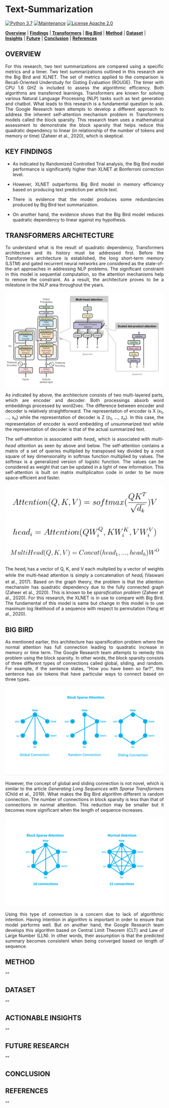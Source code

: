 # Text-Summarization

[![Python 3.7](https://img.shields.io/badge/python-3.7-blue.svg)](https://www.python.org/downloads/release/python-380/)
[![Maintenance](https://img.shields.io/badge/Maintained%3F-yes-green.svg)](https://github.com/jonahwinninghoff/Springboard/graphs/commit-activity)
[![License Apache 2.0](https://img.shields.io/badge/License-Apache%202.0-blue.svg)](https://opensource.org/licenses/Apache-2.0)

**[Overview](#overview)** | **[Findings](#findings)** | **[Transformers](#transformers)** | **[Big Bird](#bigbird)** | **[Method](#method)** | **[Dataset](#dataset)** | **[Insights](#insights)** | **[Future](#future)** | **[Conclusion](#concluding)** | **[References](#refer)**

## OVERVIEW <a id='overview'></a>

<p align = 'justify'> For this research, two text summarizations are compared using a specific metrics and a timer. Two text summarizations outlined in this research are the Big Bird and XLNET. The set of metrics applied to the comparison is Recall-Oriented Understudy for Gisting Evaluation (ROUGE). The timer with CPU 1.6 GHZ is included to assess the algorithmic efficiency. Both algorithms are transferred learnings. Transformers are known for solving various Natural Language Processing (NLP) tasks such as text generation and chatbot. What leads to this research is a fundamental question to ask. The Google Research team attempts to develop a different approach to address the inherent self-attention mechanism problem in Transformers models called the block sparsity. This research team uses a mathematical assessment to demonstrate the block sparsity that helps reduce this quadratic dependency to linear (in relationship of the number of tokens and memory or time) (Zaheer et al., 2020), which is skeptical.</p>

## KEY FINDINGS <a id = 'findings'></a>

<ul>
  <li><p align = 'justify'> As indicated by Randomized Controlled Trial analysis, the Big Bird model performance is significantly higher than XLNET at Bonferroni correction level. </p></li>
  <li><p align = 'justify'>However, XLNET outperforms Big Bird model in memory efficiency based on producing text prediction per article text.</p></li>
  <li><p align = 'justify'>There is evidence that the model produces some redundancies produced by Big Bird text summarization.</p></li>
  <li><p align = 'justify'>On another hand, the evidence shows that the Big Bird model reduces quadratic dependency to linear against my hypothesis.</p></li>
</ul>

## TRANSFORMERS ARCHITECTURE <a id='transformers'></a>

<p align = 'justify'>To understand what is the result of quadratic dependency, Transformers architecture and its history must be addressed first. Before the Transformers architecture is established, the long short-term memory (LSTM) and gated recurrent neural networks are considered as the state-of-the-art approaches in addressing NLP problems. The significant constraint in this model is sequential computation, so the attention mechanisms help to remove the constraint. As a result, the architecture proves to be a milestone in the NLP area throughout the years. </p>

<img src='https://github.com/jonahwinninghoff/Text-Summarization/blob/main/Images/Transformers%20Architecture.png?raw=true'/>

<p align = 'justify'>As indicated by above, the architecture consists of two multi-layered parts, which are encoder and decoder. Both processings absorb word embeddings processed by word2vec. The difference between encoder and decoder is relatively straightforward. The representation of encoder is X (x<sub>1</sub>, ..., x<sub>n</sub>) while the representation of decoder is Z (z<sub>1</sub>, ..., z<sub>n</sub>). In this case, the representation of encoder is word embedding of unsummarized text while the representation of decoder is that of the actual summarized text.</p>

<p align = 'justify'>The self-attention is associated with <i>head<sub>i</sub></i>, which is associated with <i>multi-head attention</i> as seen by above and below. The self-attention contains a matrix of a set of queries multiplied by transposed key divided by a root square of key dimensionality in softmax function multiplied by values. The softmax is a generalized version of logistic function. The values can be considered as weight that can be updated in a light of new information. This self-attention is built on matrix multiplicaiton code in order to be more space-efficient and faster.</p>

<img src = 'https://github.com/jonahwinninghoff/Text-Summarization/blob/main/Images/Attention-formula.png?raw=true'/>
<img src = 'https://github.com/jonahwinninghoff/Text-Summarization/blob/main/Images/head_i.png?raw=true'/>
<img src = 'https://github.com/jonahwinninghoff/Text-Summarization/blob/main/Images/multi-head-attention.png?raw=true'/>

<p align = 'justify'> The <i>head<sub>i</sub></i> has a vector of Q, K, and V each multplied by a vector of weights while the multi-head attention is simply a concatenation of <i>head<sub>i</sub></i> (Vaswani et al., 2017). Based on the graph theory, the problem is that the attention mechansim has quadratic dependency due to the fully connected graph (Zaheer et al., 2020). This is known to be <i>sparsification problem</i> (Zaheer et al., 2020). For this research, the XLNET is in use to compare with Big Bird. The fundamental of this model is same but change in this model is to use maximum log likelihood of a sequence with respect to permutation (Yang et al., 2020). </p>

## BIG BIRD <a id ='bigbird'></a>

<p align = 'justify'>As mentioned earlier, this architecture has sparsification problem where the normal attention has full connection leading to quadratic increase in memory or time term. The Google Research team attempts to remedy this problem using the block sparsity. In other words, the block sparsity consists of three different types of connections called global, sliding, and random. For example, if the sentence states, "How you have been so far?", this sentence has six tokens that have particular ways to connect based on three types.</p>

<img src = 'https://github.com/jonahwinninghoff/Text-Summarization/blob/main/Images/Block%20Sparse.png?raw=true'/>

<p align = 'justify'>However, the concept of global and sliding connection is not novel, which is similar to the article <i>Generating Long Sequences with Sparse Transformers</i> (Child et al., 2019). What makes the Big Bird algorithm different is random connection. The number of connections in block sparsity is less than that of connections in normal attention. This reduction may be smaller but it becomes more significant when the length of sequence increases.</p>

<img src = 'https://github.com/jonahwinninghoff/Text-Summarization/blob/main/Images/Compare%20attentions.png?raw=true'/>

<p align = 'justify'>Using this type of connection is a concern due to lack of algorithmic intention. Having intention in algorithm is important in order to ensure that model performs well. But on another hand, the Google Research team develops this algorithm based on Central Limit Theorem (CLT) and Law of Large Number (LLN). In other words, their assumption is that the predicted summary becomes consistent when being converged based on length of sequence.</p>

## METHOD <a id ='method'></a> 
""

## DATASET <a id ='dataset'></a>
""

## ACTIONABLE INSIGHTS <a id ='insights'></a>

""

## FUTURE RESEARCH <a id = 'future'></a>

""

## CONCLUSION <a id='concluding'></a>


## REFERENCES <a id = 'refer'></a>

""

